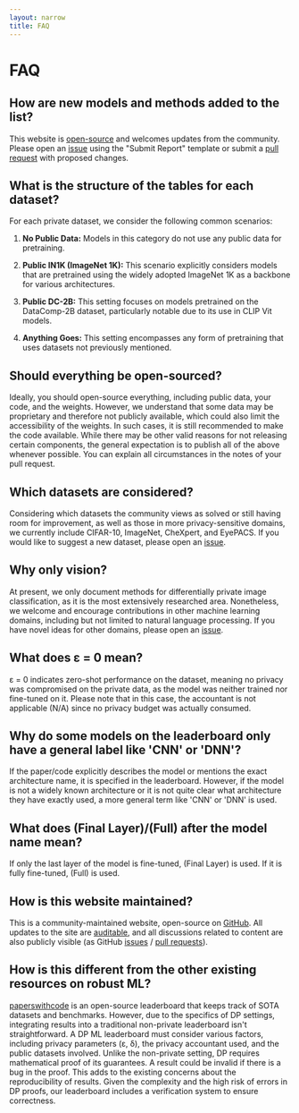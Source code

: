```yaml
---
layout: narrow
title: FAQ
---
```


# FAQ

## How are new models and methods added to the list?

This website is [open-source][source] and welcomes updates from the community. Please open an [issue][issues] using the "Submit Report" template or submit
a [pull request][pulls] with proposed changes.


## What is the structure of the tables for each dataset?

For each private dataset, we consider the following common scenarios:

1. **No Public Data:** Models in this category do not use any public data for pretraining.

2. **Public IN1K (ImageNet 1K):** This scenario explicitly considers models that are pretrained using the widely adopted ImageNet 1K as a backbone for various architectures.

3. **Public DC-2B:** This setting focuses on models pretrained on the DataComp-2B dataset, particularly notable due to its use in CLIP Vit models.

4. **Anything Goes:** This setting encompasses any form of pretraining that uses datasets not previously mentioned.

## Should everything be open-sourced?

Ideally, you should open-source everything, including public data, your code, and the weights. However, we understand that some data may be proprietary and therefore not publicly available, which could also limit the accessibility of the weights. In such cases, it is still recommended to make the code available. While there may be other valid reasons for not releasing certain components, the general expectation is to publish all of the above whenever possible. You can explain all circumstances in the notes of your pull request.

## Which datasets are considered?

Considering which datasets the community views as solved or still having room for improvement, 
as well as those in more privacy-sensitive domains, we currently include CIFAR-10, ImageNet, CheXpert, 
and EyePACS. If you would like to suggest a new dataset, please open an [issue][issues].

## Why only vision?

At present, we only document methods for differentially private image classification, 
as it is the most extensively researched area. Nonetheless, we welcome and encourage 
contributions in other machine learning domains, including but not limited to natural 
language processing. If you have novel ideas for other domains, please open an [issue][issues].

## What does  &epsilon; = 0 mean?

&epsilon; = 0 indicates zero-shot performance on the dataset, meaning no privacy was compromised on the private data, as the model was neither trained nor fine-tuned on it. Please note that in this case, the accountant is not applicable (N/A) since no privacy budget was actually consumed.

## Why do some models on the leaderboard only have a general label like 'CNN' or 'DNN'?

If the paper/code explicitly describes the model or mentions the exact architecture name, 
it is specified in the leaderboard. However, if the model is not a widely known architecture 
or it is not quite clear what architecture they have exactly used, a more general term like 'CNN' 
or 'DNN' is used.

## What does (Final Layer)/(Full) after the model name mean?

If only the last layer of the model is fine-tuned, (Final Layer) is used. 
If it is fully fine-tuned, (Full) is used.

## How is this website maintained?

This is a community-maintained website, open-source on [GitHub][source]. All
updates to the site are [auditable][commits], and all discussions related to
content are also publicly visible (as GitHub [issues][issues] / [pull
requests][pulls]).


## How is this different from the other existing resources on robust ML?

[paperswithcode][paperswithcode] is an open-source leaderboard that keeps track of
SOTA datasets and benchmarks. However, due to the specifics of DP settings, 
integrating results into a traditional non-private leaderboard isn't straightforward.
A DP ML leaderboard must consider various factors, including privacy parameters (&epsilon;, &delta;), 
the privacy accountant used, and the public datasets involved. Unlike the non-private setting, 
DP requires mathematical proof of its guarantees. A result could be invalid if there is a bug in the proof. 
This adds to the existing concerns about the reproducibility of results. 
Given the complexity and the high risk of errors in DP proofs, our leaderboard includes a verification system to ensure correctness.

[source]: https://github.com/Private-MachineLearning/Private-MachineLearning.github.io
[commits]: https://github.com/Private-MachineLearning/Private-MachineLearning.github.io/commits/main/

[issues]: https://github.com/Private-MachineLearning/Private-MachineLearning.github.io/issues
[pulls]: https://github.com/Private-MachineLearning/Private-MachineLearning.github.io/pulls

[paperswithcode]: https://paperswithcode.com/sota
